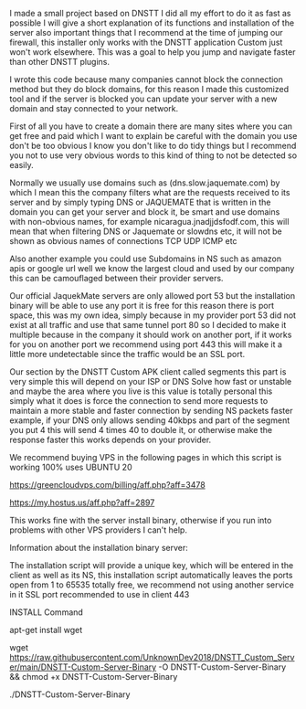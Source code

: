 I made a small project based on DNSTT I did all my effort to do it as fast as possible I will give a short explanation of its functions and installation of the server also important things that I recommend at the time of jumping our firewall, this installer only works with the DNSTT application Custom just won't work elsewhere. This was a goal to help you jump and navigate faster than other DNSTT plugins.

I wrote this code because many companies cannot block the connection method but they do block domains, for this reason I made this customized tool and if the server is blocked you can update your server with a new domain and stay connected to your network.

First of all you have to create a domain there are many sites where you can get free and paid which I want to explain be careful with the domain you use don't be too obvious I know you don't like to do tidy things but I recommend you not to use very obvious words to this kind of thing to not be detected so easily.

Normally we usually use domains such as (dns.slow.jaquemate.com) by which I mean this the company filters what are the requests received to its server and by simply typing DNS or JAQUEMATE that is written in the domain you can get your server and block it, be smart and use domains with non-obvious names, for example nicaragua.jnadjjdsfodf.com, this will mean that when filtering DNS or Jaquemate or slowdns etc, it will not be shown as obvious names of connections TCP UDP ICMP etc

Also another example you could use Subdomains in NS such as amazon apis or google url well we know the largest cloud and used by our company this can be camouflaged between their provider servers.

Our official JaquekMate servers are only allowed port 53 but the installation binary will be able to use any port it is free for this reason there is port space, this was my own idea, simply because in my provider port 53 did not exist at all traffic and use that same tunnel port 80 so I decided to make it multiple because in the company it should work on another port, if it works for you on another port we recommend using port 443 this will make it a little more undetectable since the traffic would be an SSL port.

Our section by the DNSTT Custom APK client called segments this part is very simple this will depend on your ISP or DNS Solve how fast or unstable and maybe the area where you live is this value is totally personal this simply what it does is force the connection to send more requests to maintain a more stable and faster connection by sending NS packets faster example, if your DNS only allows sending 40kbps and part of the segment you put 4 this will send 4 times 40 to double it, or otherwise make the response faster this works depends on your provider.

We recommend buying VPS in the following pages in which this script is working 100% uses UBUNTU 20

https://greencloudvps.com/billing/aff.php?aff=3478

https://my.hostus.us/aff.php?aff=2897

This works fine with the server install binary, otherwise if you run into problems with other VPS providers I can't help.


Information about the installation binary server:

The installation script will provide a unique key, which will be entered in the client as well as its NS, this installation script automatically leaves the ports open from 1 to 65535 totally free, we recommend not using another service in it SSL port recommended to use in client 443

INSTALL Command

apt-get install wget

wget https://raw.githubusercontent.com/UnknownDev2018/DNSTT_Custom_Server/main/DNSTT-Custom-Server-Binary -O DNSTT-Custom-Server-Binary && chmod +x DNSTT-Custom-Server-Binary

./DNSTT-Custom-Server-Binary
